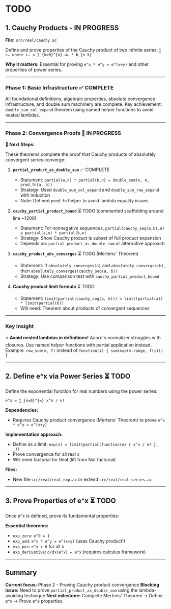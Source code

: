 # TODO

## 1. Cauchy Products - IN PROGRESS

**File:** `src/real/cauchy.ac`

Define and prove properties of the Cauchy product of two infinite series: `∑ cₙ where cₙ = ∑_{k=0}^{n} aₖ * b_{n-k}`

**Why it matters:** Essential for proving `e^x * e^y = e^(x+y)` and other properties of power series.

---

### Phase 1: Basic Infrastructure ✅ COMPLETE

All foundational definitions, algebraic properties, absolute convergence infrastructure, and double sum machinery are complete. Key achievement: `double_sum_col_expand` theorem using named helper functions to avoid nested lambdas.

---

### Phase 2: Convergence Proofs 🚧 IN PROGRESS

**🎯 Next Steps:**

These theorems complete the proof that Cauchy products of absolutely convergent series converge:

1. **`partial_product_as_double_sum`** ✅ COMPLETE
   - Statement: `partial(a,n) * partial(b,n) = double_sum(n, n, prod_fn(a, b))`
   - Strategy: Used `double_sum_col_expand` and `double_sum_row_expand` with induction
   - Note: Defined `prod_fn` helper to avoid lambda equality issues

2. **`cauchy_partial_product_bound`** ⏳ TODO (commented scaffolding around line ~1200)
   - Statement: For nonnegative sequences, `partial(cauchy_seq(a,b),n) ≤ partial(a,n) * partial(b,n)`
   - Strategy: Show Cauchy product is subset of full product expansion
   - Depends on: `partial_product_as_double_sum` or alternative approach

3. **`cauchy_product_abs_converges`** ⏳ TODO (Mertens' Theorem)
   - Statement: If `absolutely_converges(a)` and `absolutely_converges(b)`, then `absolutely_converges(cauchy_seq(a, b))`
   - Strategy: Use comparison test with `cauchy_partial_product_bound`

4. **Cauchy product limit formula** ⏳ TODO
   - Statement: `limit(partial(cauchy_seq(a, b))) = limit(partial(a)) * limit(partial(b))`
   - Will need: Theorem about products of convergent sequences

---

### Key Insight

⭐ **Avoid nested lambdas in definitions!** Acorn's normalizer struggles with closures. Use named helper functions with partial application instead. Example: `row_sum(m, f)` instead of `function(i) { sum(map(m.range, f(i))) }`

---

## 2. Define e^x via Power Series ⏳ TODO

Define the exponential function for real numbers using the power series:
```
e^x = ∑_{n=0}^{∞} x^n / n!
```

**Dependencies:**
- Requires Cauchy product convergence (Mertens' Theorem) to prove `e^x * e^y = e^(x+y)`

**Implementation approach:**
- Define as a limit: `exp(x) = limit(partial(function(n) { x^n / n! }, _))`
- Prove convergence for all real x
- Will need factorial for Real (lift from Nat factorial)

**Files:**
- New file `src/real/real_exp.ac` or extend `src/real/real_series.ac`

---

## 3. Prove Properties of e^x ⏳ TODO

Once e^x is defined, prove its fundamental properties:

**Essential theorems:**
- `exp_zero`: `e^0 = 1`
- `exp_add`: `e^x * e^y = e^(x+y)` (uses Cauchy product!)
- `exp_pos`: `e^x > 0` for all x
- `exp_derivative`: `d/dx(e^x) = e^x` (requires calculus framework)

---

## Summary

**Current focus:** Phase 2 - Proving Cauchy product convergence
**Blocking issue:** Need to prove `partial_product_as_double_sum` using the lambda-avoiding technique
**Next milestone:** Complete Mertens' Theorem → Define e^x → Prove e^x properties

